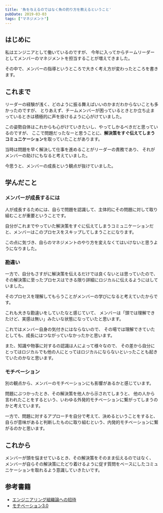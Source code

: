 ```yaml
---
title: '魚を与えるのではなく魚の釣り方を教えるということ'
pubDate: 2019-03-03
tags: ["マネジメント"]
---
```


## はじめに

私はエンジニアとして働いているのですが、
今年に入ってからチームリーダーとしてメンバーのマネジメントを担当することが増えてきました。

その中で、メンバーの指導というところで大きく考え方が変わったところを書きます。

## これまで

リーダーの経験が浅く、どのように振る舞えばいいのかまだわからないことも多かったのですが、
とりあえず、チームメンバーが困っているときとか立ち止まっているときは積極的に声を掛けるように心がけていました。

この姿勢自体はこれからも心がけていきたいし、やってしかるべきだと思っているのですが、
ここで問題だったなーと思うことに、**解決策をすぐ伝えてしまうコミュニケーション**を取っていたことがあります。

当時は問題を早く解決して仕事を進めることがリーダーの責務であり、
それがメンバーの助けにもなると考えていました。

今思うと、メンバーの成長という観点が抜けていました。

## 学んだこと

### メンバーが成長するには

人が成長するためには、自らで問題を認識して、主体的にその問題に対して取り組むことが重要ということです。

自分がこれまでやっていた解決策をすぐに伝えてしまうコミュニケーションだと、メンバーはこのプロセスをスキップしてしまうことになります。

この点に気づき、自らのマネジメントのやり方を変えなくてはいけないと思うようになりました。

### 勘違い

一方で、自分もさすがに解決策を伝えるだけでは良くないとは思っていたので、
その解決策に至ったプロセスはできる限り詳細にロジカルに伝えるようにはしていました。

そのプロセスを理解してもらうことがメンバーの学びになると考えていたからです。

これも大きな勘違いをしていたなと感じていて、
メンバーは「頭では理解できたけど、実感は無い」みたいな状態になっていたと思います。

これではメンバー自身の気付きにはならないので、
その場では理解できていたとしても、成長にはつながっていなかったかと思います。

また、知識や物事に対するの認識は人によって様々なので、
その差から自分にとってはロジカルでも他の人にとってはロジカルにならないといったことも起きていたのかなと思います。

### モチベーション

別の観点から、メンバーのモチベーションにも影響があるかと感じています。

問題にぶつかったとき、その解決策を他人から示されてしまうと、
他の人から言われたことをするという、いわゆる外発的モチベーションに繋がってしまうのかと考えています。

一方で、問題に対するアプローチを自分で考えて、決めるということをすると、
自らが意味があると判断したものに取り組むという、内発的モチベーションに繋がるのかと思います。

## これから

メンバーが頭を悩ませているとき、その解決策をそのまま伝えるのではなく、
メンバーが自らその解決策にたどり着けるように促す質問をベースにしたコミュニケーションを取れるよう意識していきたいです。

## 参考書籍

- [エンジニアリング組織論への招待](https://gihyo.jp/book/2018/978-4-7741-9605-3)
- [モチベーション3.0](https://www.kodansha.co.jp/book/products/0000208023)
